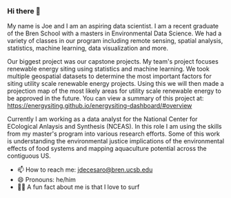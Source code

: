 ### Hi there 👋

My name is Joe and I am an aspiring data scientist. I am a recent graduate of the Bren School with a masters in Environmental Data Science. We had a variety of classes in our program including remote sensing, spatial analysis, statistics, machine learning, data visualization and more.

Our biggest project was our capstone projects. My team's project focuses renewable energy siting using statistics and machine learning. We took multiple geospatial datasets to determine the most important factors for siting utility scale renewable energy projects. Using this we will then made a projection map of the most likely areas for utility scale renewable energy to be approved in the future. You can view a summary of this project at: https://energysiting.github.io/energysiting-dashboard/#overview

Currently I am working as a data analyst for the National Center for ECological Anlaysis and Synthesis (NCEAS). In this role I am using the skills from my master's program into various research efforts. Some of this work is understanding the environmental justice implications of the environmental effects of food systems and mapping aquaculture potential across the contiguous US.

- 📫 How to reach me: jdecesaro@bren.ucsb.edu
- 😄 Pronouns: he/him
- 🏄‍♂️ A fun fact about me is that I love to surf
